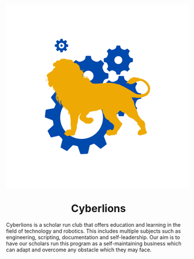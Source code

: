 <img align="center" src="https://github.com/CarlosIsCringe/Cyberlions/blob/main/Branding/ROBOTICS.png">

<h1 align="center">Cyberlions</h1>

Cyberlions is a scholar run club that offers education and learning in the field of technology and robotics. This includes multiple subjects such as engineering, scripting, documentation and self-leadership. Our aim is to have our scholars run this program as a self-maintaining business which can adapt and overcome any obstacle which they may face.
